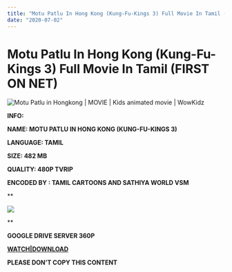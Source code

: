 ```yaml
---
title: "Motu Patlu In Hong Kong (Kung-Fu-Kings 3) Full Movie In Tamil (FIRST ON NET)"
date: "2020-07-02"
---
```


# Motu Patlu In Hong Kong (Kung-Fu-Kings 3) Full Movie In Tamil (FIRST ON NET)

  

![Motu Patlu in Hongkong | MOVIE | Kids animated movie | WowKidz](https://www.asalmedia.com/tube/wp-content/uploads/2018/08/Motu-Patlu-in-Hongkong-MOVIE-Kids-animated-movie-WowKidz.jpg)

**INFO:**

**NAME: MOTU PATLU IN HONG KONG (KUNG-FU-KINGS 3)**

**LANGUAGE: TAMIL**

**SIZE: 482 MB**

**QUALITY: 480P TVRIP**  

**ENCODED BY : TAMIL CARTOONS AND SATHIYA WORLD VSM**

**

[![](https://1.bp.blogspot.com/-Skvgv396I3o/Xub2Drs74mI/AAAAAAAABNA/-7W2BIiPWZkuvdrV3Wjal8V2XbJa-0QkACK4BGAsYHg/w400-h226/mOTU{c48f4630022c0d57354920639953d21a0626fbbe35cb91b826b45669a52e752e}2BPATLU.jpg)](https://1.bp.blogspot.com/-Skvgv396I3o/Xub2Drs74mI/AAAAAAAABNA/-7W2BIiPWZkuvdrV3Wjal8V2XbJa-0QkACK4BGAsYHg/s1280/mOTU{c48f4630022c0d57354920639953d21a0626fbbe35cb91b826b45669a52e752e}2BPATLU.jpg)

**

**GOOGLE DRIVE SERVER 360P**

**[WATCH|DOWNLOAD](https://gplinks.co/2B09inn)**

 ******PLEASE DON’T COPY THIS CONTENT******
